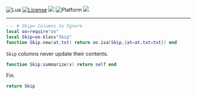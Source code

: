 
<img alt="Lua" src="https://img.shields.io/badge/lua-v5.4-blue">&nbsp;<a 
href="https://github.com/timm/keys/blob/master/LICENSE.md"><img
alt="License" src="https://img.shields.io/badge/license-unlicense-red"></a> <img
src="https://img.shields.io/badge/purpose-ai%20,%20se-blueviolet"> <img
alt="Platform" src="https://img.shields.io/badge/platform-osx%20,%20linux-lightgrey"> <a
href="https://github.com/timm/keys/actions"><img
src="https://github.com/timm/keys/actions/workflows/unit-test.yml/badge.svg"></a>

<hr>


```lua
--- # Skip= Columns to Ignore
local oo=require"oo"
local Skip=oo.klass"Skip"
function Skip.new(at,txt) return oo.isa(Skip,{at=at,txt=txt}) end
```
`Skip` columns never update their contents.

```lua
function Skip:summarize(x) return self end
```
Fin.

```lua
return Skip
```
